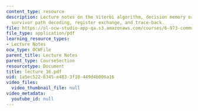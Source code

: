```yaml
---
content_type: resource
description: Lecture notes on the Viterbi algorithm, decision memory organization,
  survivor path decoding, register exchange, and trace-back.
file: https://ol-ocw-studio-app-qa.s3.amazonaws.com/courses/6-973-communication-system-design-spring-2006/1a5ec5226345e4833f18449d4b006a16_lecture_16.pdf
file_type: application/pdf
learning_resource_types:
- Lecture Notes
ocw_type: OCWFile
parent_title: Lecture Notes
parent_type: CourseSection
resourcetype: Document
title: lecture_16.pdf
uid: 1a5ec522-6345-e483-3f18-449d4b006a16
video_files:
  video_thumbnail_file: null
video_metadata:
  youtube_id: null
---
```

